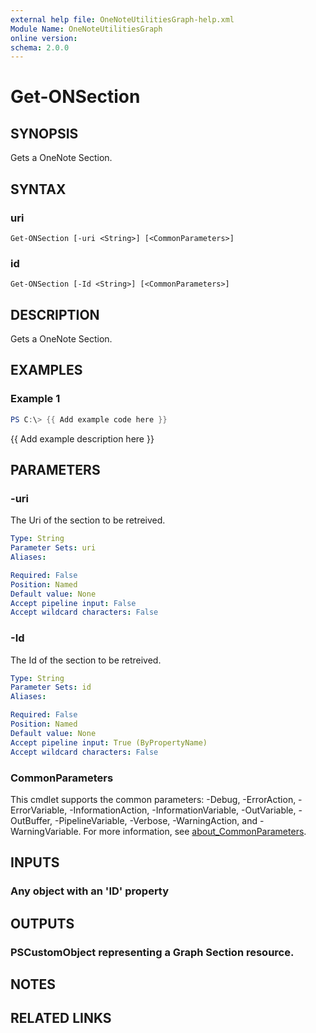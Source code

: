 ```yaml
---
external help file: OneNoteUtilitiesGraph-help.xml
Module Name: OneNoteUtilitiesGraph
online version:
schema: 2.0.0
---
```


# Get-ONSection

## SYNOPSIS
Gets a OneNote Section.

## SYNTAX

### uri
```
Get-ONSection [-uri <String>] [<CommonParameters>]
```

### id
```
Get-ONSection [-Id <String>] [<CommonParameters>]
```

## DESCRIPTION
Gets a OneNote Section.

## EXAMPLES

### Example 1
```powershell
PS C:\> {{ Add example code here }}
```

{{ Add example description here }}

## PARAMETERS

### -uri
The Uri of the section to be retreived.

```yaml
Type: String
Parameter Sets: uri
Aliases:

Required: False
Position: Named
Default value: None
Accept pipeline input: False
Accept wildcard characters: False
```

### -Id
The Id of the section to be retreived.

```yaml
Type: String
Parameter Sets: id
Aliases:

Required: False
Position: Named
Default value: None
Accept pipeline input: True (ByPropertyName)
Accept wildcard characters: False
```

### CommonParameters
This cmdlet supports the common parameters: -Debug, -ErrorAction, -ErrorVariable, -InformationAction, -InformationVariable, -OutVariable, -OutBuffer, -PipelineVariable, -Verbose, -WarningAction, and -WarningVariable. For more information, see [about_CommonParameters](http://go.microsoft.com/fwlink/?LinkID=113216).

## INPUTS

### Any object with an 'ID' property
## OUTPUTS

### PSCustomObject representing a Graph Section resource.
## NOTES

## RELATED LINKS

